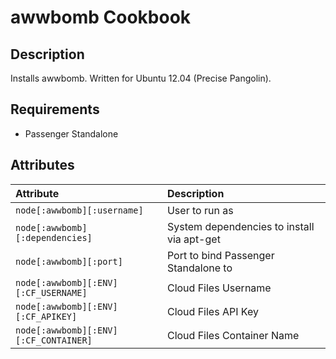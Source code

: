 # awwbomb Cookbook

## Description
Installs awwbomb. Written for Ubuntu 12.04 (Precise Pangolin).

## Requirements
* Passenger Standalone

## Attributes
| Attribute | Description |
|:-------------|:----------------|
| `node[:awwbomb][:username]` | User to run as |
| `node[:awwbomb][:dependencies]` | System dependencies to install via apt-get |
| `node[:awwbomb][:port]` | Port to bind Passenger Standalone to |
| `node[:awwbomb][:ENV][:CF_USERNAME]` | Cloud Files Username |
| `node[:awwbomb][:ENV][:CF_APIKEY]` | Cloud Files API Key |
| `node[:awwbomb][:ENV][:CF_CONTAINER]` | Cloud Files Container Name |

